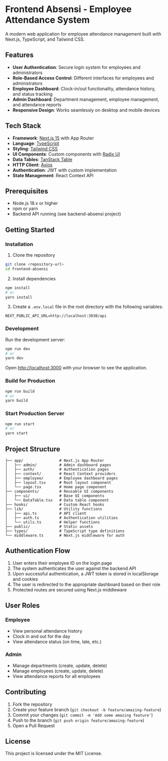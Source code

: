 # Frontend Absensi - Employee Attendance System

A modern web application for employee attendance management built with Next.js, TypeScript, and Tailwind CSS.

## Features

- **User Authentication**: Secure login system for employees and administrators
- **Role-Based Access Control**: Different interfaces for employees and administrators
- **Employee Dashboard**: Clock-in/out functionality, attendance history, and status tracking
- **Admin Dashboard**: Department management, employee management, and attendance reports
- **Responsive Design**: Works seamlessly on desktop and mobile devices

## Tech Stack

- **Framework**: [Next.js 15](https://nextjs.org/) with App Router
- **Language**: [TypeScript](https://www.typescriptlang.org/)
- **Styling**: [Tailwind CSS](https://tailwindcss.com/)
- **UI Components**: Custom components with [Radix UI](https://www.radix-ui.com/)
- **Data Tables**: [TanStack Table](https://tanstack.com/table/latest)
- **HTTP Client**: [Axios](https://axios-http.com/)
- **Authentication**: JWT with custom implementation
- **State Management**: React Context API

## Prerequisites

- Node.js 18.x or higher
- npm or yarn
- Backend API running (see backend-absensi project)

## Getting Started

### Installation

1. Clone the repository

```bash
git clone <repository-url>
cd frontend-absensi
```

2. Install dependencies

```bash
npm install
# or
yarn install
```

3. Create a `.env.local` file in the root directory with the following variables:

```
NEXT_PUBLIC_API_URL=http://localhost:3030/api
```

### Development

Run the development server:

```bash
npm run dev
# or
yarn dev
```

Open [http://localhost:3000](http://localhost:3000) with your browser to see the application.

### Build for Production

```bash
npm run build
# or
yarn build
```

### Start Production Server

```bash
npm run start
# or
yarn start
```

## Project Structure

```
├── app/                # Next.js App Router
│   ├── admin/          # Admin dashboard pages
│   ├── auth/           # Authentication pages
│   ├── context/        # React Context providers
│   ├── employee/       # Employee dashboard pages
│   ├── layout.tsx      # Root layout component
│   └── page.tsx        # Home page component
├── components/         # Reusable UI components
│   ├── ui/             # Base UI components
│   └── DataTable.tsx   # Data table component
├── hooks/              # Custom React hooks
├── lib/                # Utility functions
│   ├── api.ts          # API client
│   ├── auth.ts         # Authentication utilities
│   └── utils.ts        # Helper functions
├── public/             # Static assets
├── types/              # TypeScript type definitions
└── middleware.ts       # Next.js middleware for auth
```

## Authentication Flow

1. User enters their employee ID on the login page
2. The system authenticates the user against the backend API
3. Upon successful authentication, a JWT token is stored in localStorage and cookies
4. The user is redirected to the appropriate dashboard based on their role
5. Protected routes are secured using Next.js middleware

## User Roles

### Employee
- View personal attendance history
- Clock in and out for the day
- View attendance status (on time, late, etc.)

### Admin
- Manage departments (create, update, delete)
- Manage employees (create, update, delete)
- View attendance reports for all employees

## Contributing

1. Fork the repository
2. Create your feature branch (`git checkout -b feature/amazing-feature`)
3. Commit your changes (`git commit -m 'Add some amazing feature'`)
4. Push to the branch (`git push origin feature/amazing-feature`)
5. Open a Pull Request

## License

This project is licensed under the MIT License.
